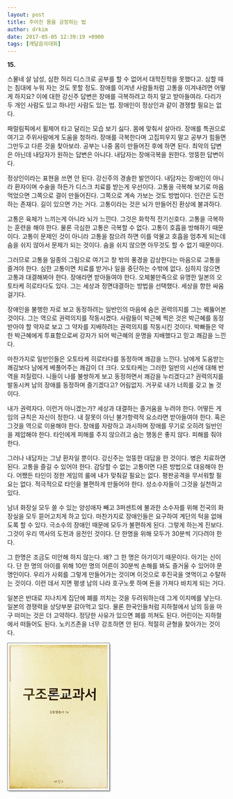 ```yaml
---
layout: post
title: 주어진 몸을 긍정하는 법
author: drkim
date: 2017-05-05 12:39:19 +0900
tags: [깨달음의대화]
---
```

**15.**

  


스물네 살 남성, 심한 허리 디스크로 공부를 할 수 없어서 대학진학을 못했다고. 심할 때는 침대에 누워 자는 것도 못할 정도. 장애를 이겨낸 사람들처럼 고통을 이겨내려면 어떻게 하지요? 이에 대한 강신주 답변은 장애를 극복하려고 하지 말고 받아들여라. 다리가 두 개인 사람도 있고 하나인 사람도 있는 법. 장애인이 정상인과 같이 경쟁할 필요는 없다. 

  


패럴림픽에서 휠체어 타고 달리는 모습 보기 싫다. 몸에 맞춰서 살아라. 장애를 특권으로 여기고 주위사람에게 도움을 청하라. 장애를 극복한다며 고집피우지 말고 공부가 힘들면 그만두고 다른 것을 찾아보라. 공부는 나중 몸이 만들어진 후에 하면 된다. 최악의 답변은 아닌데 내담자가 원하는 답변은 아니다. 내담자는 장애극복을 원한다. 엉뚱한 답변이다. 

  


정상인이라는 표현을 쓰면 안 된다. 강신주의 경솔한 발언이다. 내담자는 장애인이 아니라 환자이며 수술을 하든가 디스크 치료를 받는게 우선이다. 고통을 극복해 보기로 마음 먹었으면 그쪽으로 결이 만들어진다. 그쪽으로 계속 가보는 것도 방법이다. 인간은 도전하는 존재다. 길이 있으면 가는 거다. 고통이라는 것은 뇌가 만들어진 환상에 불과하다. 

  


고통은 육체가 느끼는게 아니라 뇌가 느낀다. 그것은 화학적 전기신호다. 고통을 극복하는 훈련을 해야 한다. 물론 극심한 고통은 극복할 수 없다. 고통이 호흡을 방해하기 때문이다. 고통이 문제인 것이 아니라 고통을 참으려 하면 이를 악물고 호흡을 멈추게 되는데 숨을 쉬지 않아서 문제가 되는 것이다. 숨을 쉬지 않으면 아무것도 할 수 없기 때문이다. 

  


그러므로 고통을 일종의 그림으로 여기고 창 밖의 풍경을 감상한다는 마음으로 고통을 즐겨야 한다. 심한 고통이면 치료를 받거나 일을 중단하는 수밖에 없다. 심하지 않으면 고통과 대결해봐야 한다. 장애라면 받아들여야 한다. 오체불만족으로 유명한 일본의 오토타케 히로타다도 있다. 그는 세상과 정면대결하는 방법을 선택했다. 세상을 향한 싸움걸기다. 

  


장애인을 불행한 자로 보고 동정하려는 일반인의 마음에 숨은 권력의지를 그는 꿰뚫어본 것이다. 그는 역으로 권력의지를 작동시켰다. 사람들이 박근혜 찍은 것은 박근혜를 동정받아야 할 약자로 보고 그 약자를 지배하려는 권력의지를 작동시킨 것이다. 박빠들은 약한 박근혜에게 투표함으로써 강자가 되어 박근혜의 운명을 지배했다고 믿고 쾌감을 느낀다. 

  


마찬가지로 일반인들은 오토타케 히로타다를 동정하며 쾌감을 느낀다. 남에게 도움받는 쾌감보다 남에게 베풀어주는 쾌감이 더 크다. 오토타케는 그러한 일반의 시선에 대해 반역을 저질렀다. 니들이 나를 불쌍하게 보고 동정하면서 쾌감을 누리겠다고? 권력의지를 발동시켜 남의 장애를 동정하며 즐기겠다고? 어림없지. 거꾸로 내가 너희를 갖고 놀 것이다. 

  


내가 권력자다. 이런거 아니겠는가? 세상과 대결하는 즐거움을 누려야 한다. 어떻든 게임의 규칙은 자신이 정한다. 내 잘못이 아닌 불가항력적 요소라면 받아들여야 한다. 혹은 그것을 역으로 이용해야 한다. 장애를 자랑하고 과시하며 장애를 무기로 오히려 일반인을 제압해야 한다. 타인에게 피해를 주지 않으려고 숨는 행동은 좋지 않다. 피해를 줘야 한다. 

  


그러나 내담자는 그냥 환자일 뿐이다. 강신주는 엉뚱한 대답을 한 것이다. 병은 치료하면 된다. 고통을 즐길 수 있어야 한다. 감당할 수 없는 고통이면 다른 방법으로 대응해야 한다. 어쨌든 타인이 정한 게임의 룰에 내가 맞춰갈 필요는 없다. 평판공격을 무서워할 필요는 없다. 적극적으로 타인을 불편하게 만들어야 한다. 성소수자들이 그것을 실천하고 있다. 

  


남녀 화장실 모두 쓸 수 있는 양성애자 빼고 3퍼센트에 불과한 소수자를 위해 전국의 화장실을 모두 뜯어고치게 하고 있다. 마찬가지로 장애인들은 요구하여 계단의 턱을 없애도록 할 수 있다. 극소수의 장애인 때문에 모두가 불편하게 된다. 그렇게 하는게 진보다. 그것이 우리 역사의 도전과 응전인 것이다. 단 한명을 위해 모두가 30분씩 기다려야 한다. 

  


그 한명은 조금도 미안해 하지 않는다. 왜? 그 한 명은 아기이기 때문이다. 아기는 신이다. 단 한 명의 아이를 위해 10만 명의 어른이 30분씩 손해를 봐도 즐거울 수 있어야 문명인이다. 우리가 사회를 그렇게 만들어가는 것이며 이것으로 후진국을 엿먹이고 수탈하는 것이다. 이런 데서 지면 평생 남의 나라 호구노릇 하며 돈을 가져다 바치게 되는 거다. 

  


일본은 반대로 지나치게 집단에 폐를 끼치는 것을 두려워하는데 그게 이지메를 낳는다. 일본의 경쟁력을 상당부분 갉아먹고 있다. 물론 한국인들처럼 지하철에서 남의 등을 마구 떠미는 것은 더 고약하다. 정당한 사유가 있으면 폐를 끼쳐도 된다. 어린이는 지하철에서 떠들어도 된다. 노키즈존을 너무 강조하면 안 된다. 적절히 균형을 찾아가는 것이다.

  




  



![](/files/attach/images/198/271/841/0.jpg)